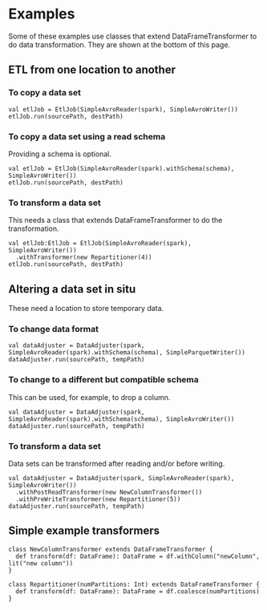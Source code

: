 # Examples
Some of these examples use classes that extend DataFrameTransformer to do
data transformation. They are shown at the bottom of this page.

## ETL from one location to another

### To copy a data set
```
val etlJob = EtlJob(SimpleAvroReader(spark), SimpleAvroWriter())
etlJob.run(sourcePath, destPath)
```
### To copy a data set using a read schema
Providing a schema is optional.
```
val etlJob = EtlJob(SimpleAvroReader(spark).withSchema(schema), SimpleAvroWriter())
etlJob.run(sourcePath, destPath)
```
### To transform a data set
This needs a class that extends DataFrameTransformer to do the transformation.
```
val etlJob:EtlJob = EtlJob(SimpleAvroReader(spark), SimpleAvroWriter())
  .withTransformer(new Repartitioner(4))
etlJob.run(sourcePath, destPath)
```
## Altering a data set in situ
These need a location to store temporary data.
### To change data format
```
val dataAdjuster = DataAdjuster(spark, SimpleAvroReader(spark).withSchema(schema), SimpleParquetWriter())
dataAdjuster.run(sourcePath, tempPath)
```
### To change to a different but compatible schema
This can be used, for example, to drop a column.
```
val dataAdjuster = DataAdjuster(spark, SimpleAvroReader(spark).withSchema(schema), SimpleAvroWriter())
dataAdjuster.run(sourcePath, tempPath)
```
### To transform a data set
Data sets can be transformed after reading and/or before writing.

```
val dataAdjuster = DataAdjuster(spark, SimpleAvroReader(spark), SimpleAvroWriter())
  .withPostReadTransformer(new NewColumnTransformer())
  .withPreWriteTransformer(new Repartitioner(5))
dataAdjuster.run(sourcePath, tempPath)
```
## Simple example transformers
```
class NewColumnTransformer extends DataFrameTransformer {
  def transform(df: DataFrame): DataFrame = df.withColumn("newColumn", lit("new column"))
}

class Repartitioner(numPartitions: Int) extends DataFrameTransformer {
  def transform(df: DataFrame): DataFrame = df.coalesce(numPartitions)
}
```
